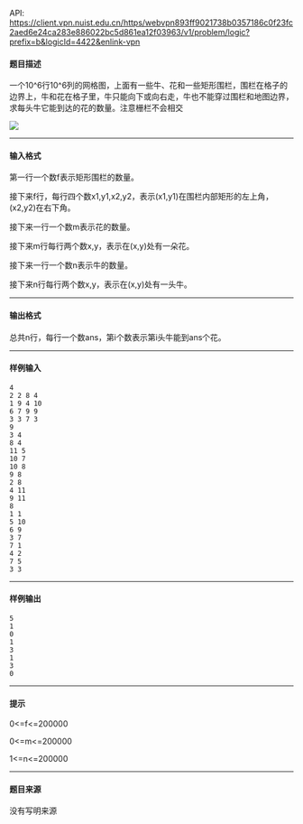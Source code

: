 API: https://client.vpn.nuist.edu.cn/https/webvpn893ff9021738b0357186c0f23fc2aed6e24ca283e886022bc5d861ea12f03963/v1/problem/logic?prefix=b&logicId=4422&enlink-vpn

#### 题目描述

一个10^6行10^6列的网格图，上面有一些牛、花和一些矩形围栏，围栏在格子的边界上，牛和花在格子里，牛只能向下或向右走，牛也不能穿过围栏和地图边界，求每头牛它能到达的花的数量。注意栅栏不会相交

![](../file/4422_0.png)

---

#### 输入格式

第一行一个数f表示矩形围栏的数量。

接下来f行，每行四个数x1,y1,x2,y2，表示(x1,y1)在围栏内部矩形的左上角，(x2,y2)在右下角。

接下来一行一个数m表示花的数量。

接下来m行每行两个数x,y，表示在(x,y)处有一朵花。

接下来一行一个数n表示牛的数量。

接下来n行每行两个数x,y，表示在(x,y)处有一头牛。

---

#### 输出格式

总共n行，每行一个数ans，第i个数表示第i头牛能到ans个花。

---

#### 样例输入
```
4
2 2 8 4
1 9 4 10
6 7 9 9
3 3 7 3
9
3 4
8 4
11 5
10 7
10 8
9 8
2 8
4 11
9 11
8
1 1
5 10
6 9
3 7
7 1
4 2
7 5
3 3
```

---

#### 样例输出
```
5
1
0
1
3
1
3
0
```

---

#### 提示

0<=f<=200000

0<=m<=200000

1<=n<=200000

---

#### 题目来源

没有写明来源